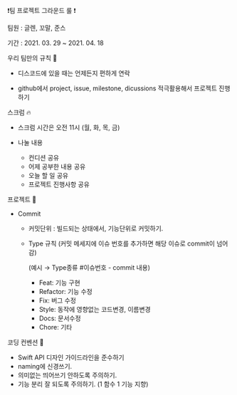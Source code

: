 ❗️팀 프로젝트 그라운드 룰 ❗️



팀원 : 글렌, 꼬말, 준스

기간 : 2021. 03. 29 ~ 2021. 04. 18



우리 팀만의 규칙 🙌

- 디스코드에 있을 때는 언제든지 편하게 연락

- github에서 project, issue, milestone, dicussions 적극활용해서 프로젝트 진행하기



스크럼 🔥

-  스크럼 시간은 오전 11시 (월, 화, 목, 금)

- 나눌 내용
  - 컨디션 공유
  - 어제 공부한 내용 공유
  - 오늘 할 일 공유
  - 프로젝트 진행사항 공유

프로젝트 📱

- Commit

  - 커밋단위 : 빌드되는 상태에서, 기능단위로 커밋하기.

  - Type 규칙 (커밋 메세지에 이슈 번호를 추가하면 해당 이슈로 commit이 넘어감)

    (예시 → Type종류 #이슈번호 - commit 내용)

    - Feat: 기능 구현
    - Refactor: 기능 수정
    - Fix: 버그 수정
    - Style: 동작에 영향없는 코드변경, 이름변경
    - Docs: 문서수정
    - Chore: 기타



코딩 컨벤션 👀

- Swift API 디자인 가이드라인을 준수하기
- naming에 신경쓰기.
- 의미없는 띄어쓰기 안하도록 주의하기.
- 기능 분리 잘 되도록 주의하기. (1 함수 1 기능 지향)